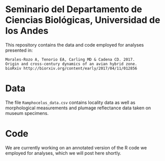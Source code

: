# Seminario del Departamento de Ciencias Biológicas, Universidad de los Andes

This repository contains the data and code employed for analyses presented in:

    Morales-Rozo A, Tenorio EA, Carling MD & Cadena CD. 2017. 
    Origin and cross-century dynamics of an avian hybrid zone. 
    bioRxiv http://biorxiv.org/content/early/2017/04/11/012856

# Data

The file `Ramphocelus_data.csv` contains locality data as well as morphological measurements and plumage reflectance data taken on museum specimens.

# Code

We are currently working on an annotated version of the R code we employed for analyses, which we will post here shortly.

